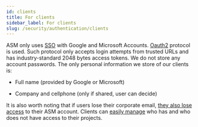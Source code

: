```yaml
---
id: clients
title: For clients
sidebar_label: For clients
slug: /security/authentication/clients
---
```


ASM only uses
[SSO](https://en.wikipedia.org/wiki/Single_sign-on)
with Google and Microsoft Accounts.
[Oauth2](https://oauth.net/2/) protocol is used.
Such protocol only accepts login attempts from trusted URLs
and has industry-standard 2048 bytes access tokens.
We do not store any account passwords.
The only personal information we store of our clients is:

- Full name (provided by Google or Microsoft)

- Company and cellphone (only if shared, user can decide)

It is also worth noting
that if users lose their corporate email,
[they also lose access](https://fluidattacks.com/products/rules/list/114/)
to their ASM account.
Clients can [easily manage](https://fluidattacks.com/products/rules/list/034/)
who has and who does not have
access to their projects.
